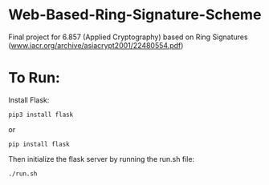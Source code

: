# Web-Based-Ring-Signature-Scheme
Final project for 6.857 (Applied Cryptography) based on Ring Signatures (www.iacr.org/archive/asiacrypt2001/22480554.pdf)

# To Run:
Install Flask:
```
pip3 install flask
```
or
```
pip install flask
```
Then initialize the flask server by running the run.sh file:
```
./run.sh
```
